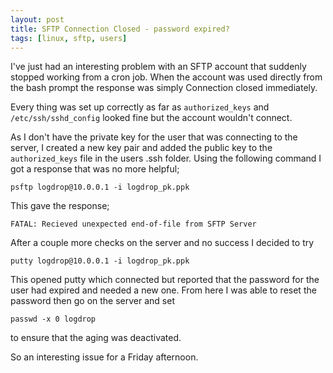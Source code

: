 ```yaml
---
layout: post
title: SFTP Connection Closed - password expired?
tags: [linux, sftp, users]
---
```


I've just had an interesting problem with an SFTP account that suddenly stopped working from a cron job. When the account was used directly from the bash prompt the response was simply Connection closed immediately.

Every thing was set up correctly as far as `authorized_keys` and `/etc/ssh/sshd_config` looked fine but the account wouldn't connect.

As I don't have the private key for the user that was connecting to the server, I created a new key pair and added the public key to the `authorized_keys` file in the users .ssh folder. Using the following command I got a response that was no more helpful;

    psftp logdrop@10.0.0.1 -i logdrop_pk.ppk

This gave the response;

    FATAL: Recieved unexpected end-of-file from SFTP Server

After a couple more checks on the server and no success I decided to try

    putty logdrop@10.0.0.1 -i logdrop_pk.ppk

This opened putty which connected but reported that the password for the user had expired and needed a new one. From here I was able to reset the password then go on the server and set

    passwd -x 0 logdrop

to ensure that the aging was deactivated.

So an interesting issue for a Friday afternoon.
